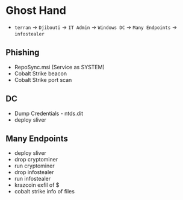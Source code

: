 # Ghost Hand

- `terran` -> `Djibouti` -> `IT Admin` -> `Windows DC` -> `Many Endpoints` -> `infostealer`

## Phishing

- RepoSync.msi (Service as SYSTEM)
- Cobalt Strike beacon
- Cobalt Strike port scan

## DC

- Dump Credentials - ntds.dit
- deploy sliver

## Many Endpoints

- deploy sliver
- drop cryptominer
- run cryptominer
- drop infostealer
- run infostealer
- krazcoin exfil of $
- cobalt strike info of files
